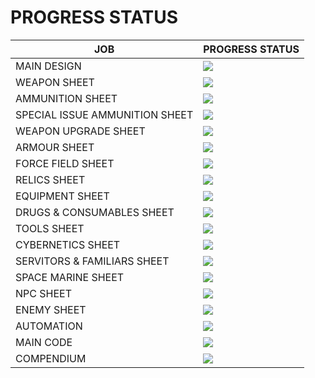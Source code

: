 # PROGRESS STATUS

| JOB                            | PROGRESS STATUS                                                  |
| ------------------------------ | ---------------------------------------------------------------- |
| MAIN DESIGN                    | <img src="https://progress-bar.xyz/80/?width=550&color=babaca">  |
| WEAPON SHEET                   | <img src="https://progress-bar.xyz/100/?width=550&color=babaca"> |
| AMMUNITION SHEET               | <img src="https://progress-bar.xyz/0/?width=550&color=babaca">   |
| SPECIAL ISSUE AMMUNITION SHEET | <img src="https://progress-bar.xyz/0/?width=550&color=babaca">   |
| WEAPON UPGRADE SHEET           | <img src="https://progress-bar.xyz/0/?width=550&color=babaca">   |
| ARMOUR SHEET                   | <img src="https://progress-bar.xyz/0/?width=550&color=babaca">   |
| FORCE FIELD SHEET              | <img src="https://progress-bar.xyz/0/?width=550&color=babaca">   |
| RELICS SHEET                   | <img src="https://progress-bar.xyz/0/?width=550&color=babaca">   |
| EQUIPMENT SHEET                | <img src="https://progress-bar.xyz/0/?width=550&color=babaca">   |
| DRUGS & CONSUMABLES SHEET      | <img src="https://progress-bar.xyz/0/?width=550&color=babaca">   |
| TOOLS SHEET                    | <img src="https://progress-bar.xyz/0/?width=550&color=babaca">   |
| CYBERNETICS SHEET              | <img src="https://progress-bar.xyz/0/?width=550&color=babaca">   |
| SERVITORS & FAMILIARS SHEET    | <img src="https://progress-bar.xyz/0/?width=550&color=babaca">   |
| SPACE MARINE SHEET             | <img src="https://progress-bar.xyz/0/?width=550&color=babaca">   |
| NPC SHEET                      | <img src="https://progress-bar.xyz/0/?width=550&color=babaca">   |
| ENEMY SHEET                    | <img src="https://progress-bar.xyz/0/?width=550&color=babaca">   |
| AUTOMATION                     | <img src="https://progress-bar.xyz/2/?width=550&color=babaca">   |
| MAIN CODE                      | <img src="https://progress-bar.xyz/5/?width=550&color=babaca">   |
| COMPENDIUM                     | <img src="https://progress-bar.xyz/0/?width=550&color=babaca">   |
